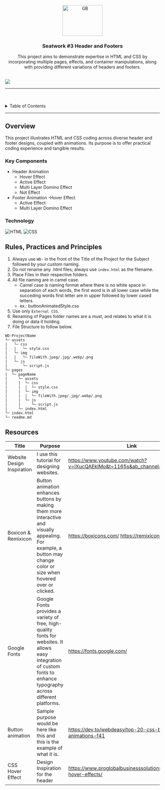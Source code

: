 <a name="readme-top">

<br/>

<br />
<div align="center">
  <a href="https://github.com/blanca890/WD-seatwork3">
  <!-- TODO: If you want to add logo or banner you can add it here -->
    <img src="../WD-seatwork3/assets/img/GBlogo.jpg" alt="GB" width="130" height="100">
  </a>
<!-- TODO: Change Title to the name of the title of your Project -->
  <h3 align="center">Seatwork #3 Header and Footers</h3>
</div>
<!-- TODO: Make a short description -->
<div align="center">
  This project aims to demonstrate expertise in HTML and CSS by incorporating multiple pages, effects, and container manipulations, along with providing different variations of headers and footers.
</div>

<br />

<!-- TODO: Change the zyx-0314 into your github username  -->
<!-- TODO: Change the WD-Template-Project into the same name of your folder -->
![](https://visit-counter.vercel.app/counter.png?page=zyx-0314/blanca890/WD-seatwork3)

---

<br />
<br />

<!-- TODO: If you want to add more layers for your readme -->
<details>
  <summary>Table of Contents</summary>
  <ol>
    <li>
      <a href="#overview">Overview</a>
      <ol>
        <li>
          <a href="#key-components">Key Components</a>
        </li>
        <li>
          <a href="#technology">Technology</a>
        </li>
      </ol>
    </li>
    <li>
      <a href="#rule,-practices-and-principles">Rules, Practices and Principles</a>
    </li>
    <li>
      <a href="#resources">Resources</a>
    </li>
  </ol>
</details>

---

## Overview

<!-- TODO: To be changed -->
<!-- The following are just sample -->
This project illustrates HTML and CSS coding across diverse header and footer designs, coupled with animations. Its purpose is to offer practical coding experience and tangible results.

### Key Components
<!-- TODO: List of Key Components -->
<!-- The following are just sample -->
- Header Animation
  - Hover Effect
  - Active Effect
  - Multi Layer Domino Effect
  - Not Effect
- Footer Animation
  -Hover Effect
  - Active Effect
  - Multi Layer Domino Effect
### Technology
<!-- TODO: List of Technology Used -->
![HTML](https://img.shields.io/badge/HTML-E34F26?style=for-the-badge&logo=html5&logoColor=white)
![CSS](https://img.shields.io/badge/CSS-1572B6?style=for-the-badge&logo=css3&logoColor=white)

## Rules, Practices and Principles
1. Always use `WD-` in the front of the Title of the Project for the Subject followed by your custom naming.
2. Do not rename any .html files; always use `index.html` as the filename.
3. Place Files in their respective folders.
4. All file naming are in camel case.
   - Camel case is naming format where there is no white space in separation of each words, the first word is in all lower case while the succeding words first letter are in upper followed by lower cased letters.
   - ex.: buttonAnimatedStyle.css
5. Use only `External CSS`.
6. Renaming of Pages folder names are a must, and relates to what it is doing or data it holding.
7. File Structure to follow below.

```
WD-ProjectName
└─ assets
|   └─ css
|   |   └─ style.css
|   └─ img
|   |   └─ fileWith.jpeg/.jpg/.webp/.png
|   └─ js
|       └─ script.js
└─ pages
|  └─ pageName
|     └─ assets
|     |  └─ css
|     |  |  └─ style.css
|     |  └─ img
|     |  |  └─ fileWith.jpeg/.jpg/.webp/.png
|     |  └─ js
|     |     └─ script.js
|     └─ index.html
└─ index.html
└─ readme.md
```

## Resources

<!-- TODO: Add References -->
| Title | Purpose | Link |
|-|-|-|
| Website Design Inspiration | I use this tutorial for designing websites.| https://www.youtube.com/watch?v=IXucQAEkIMo&t=1165s&ab_channel=TahmidAhmed |
| Boxicon & Remixicon | Button animation enhances buttons by making them more interactive and visually appealing. For example, a button may change color or size when hovered over or clicked. | https://boxicons.com/ https://remixicon.com/ |
| Google Fonts  | Google Fonts provides a variety of free, high-quality fonts for websites. It allows easy integration of custom fonts to enhance typography across different platforms. | https://fonts.google.com/ |
| Button animation | Sample purpose would be here like this and this is the example of what it is. | https://dev.to/webdeasy/top-20-css-buttons-animations-f41 |
|CSS Hover Effect | Design Inspiration for the header | https://www.proglobalbusinesssolutions.com/css-hover-effects/
